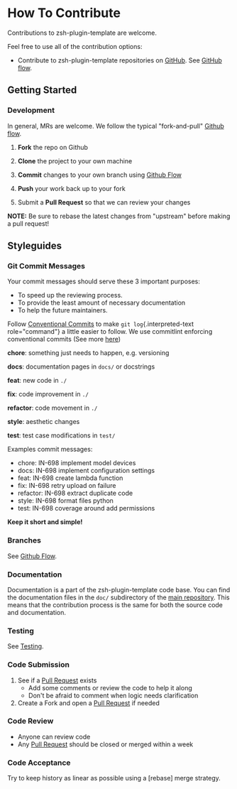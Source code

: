 <!-- Space: Projects -->
<!-- Parent: ZshPluginTemplate -->
<!-- Title: Contributing ZshPluginTemplate -->
<!-- Label: ZshPluginTemplate -->
<!-- Label: Contributing -->
<!-- Include: disclaimer.md -->
<!-- Include: ac:toc -->

# How To Contribute

Contributions to zsh-plugin-template are welcome.

Feel free to use all of the contribution options:

- Contribute to zsh-plugin-template repositories on [GitHub](https://github.com/hadenlabs/zsh-plugin-template). See [GitHub flow](./contribute/github-flow.md).

## Getting Started

### Development

In general, MRs are welcome. We follow the typical "fork-and-pull" [Github flow](./contribute/github-flow.md).

1. **Fork** the repo on Github
2. **Clone** the project to your own machine
3. **Commit** changes to your own branch using [Github Flow](./contribute/github-flow.md)
4. **Push** your work back up to your fork

5. Submit a **Pull Request** so that we can review your changes

**NOTE:** Be sure to rebase the latest changes from "upstream" before making a pull request!

## Styleguides

### Git Commit Messages

Your commit messages should serve these 3 important purposes:

- To speed up the reviewing process.
- To provide the least amount of necessary documentation
- To help the future maintainers.

Follow [Conventional Commits](https://www.conventionalcommits.org/en/v1.0.0) to make `git log`{.interpreted-text role="command"} a little easier to follow. We use commitlint enforcing conventional commits (See more [here](https://github.com/conventional-changelog/commitlint))

**chore**: something just needs to happen, e.g. versioning

**docs**: documentation pages in `docs/` or docstrings

**feat**: new code in `./`

**fix**: code improvement in `./`

**refactor**: code movement in `./`

**style**: aesthetic changes

**test**: test case modifications in `test/`

Examples commit messages:

- chore: IN-698 implement model devices
- docs: IN-698 implement configuration settings
- feat: IN-698 create lambda function
- fix: IN-698 retry upload on failure
- refactor: IN-698 extract duplicate code
- style: IN-698 format files python
- test: IN-698 coverage around add permissions

**Keep it short and simple!**

### Branches

See [Github Flow](./contribute/github-flow.md).

### Documentation

Documentation is a part of the zsh-plugin-template code base. You can find the documentation files in the `doc/` subdirectory of the [main repository](https://github.com/hadenlabs/zsh-plugin-template). This means that the contribution process is the same for both the source code and documentation.

### Testing

See [Testing](./testing.md).

### Code Submission

1. See if a [Pull Request](https://github.com/hadenlabs/zsh-plugin-template/pulls) exists
   - Add some comments or review the code to help it along
   - Don\'t be afraid to comment when logic needs clarification
2. Create a Fork and open a [Pull Request](https://github.com/hadenlabs/zsh-plugin-template/pulls) if needed

### Code Review

- Anyone can review code
- Any [Pull Request](https://github.com/hadenlabs/zsh-plugin-template/pulls) should be closed or merged within a week

### Code Acceptance

Try to keep history as linear as possible using a [rebase] merge strategy.
